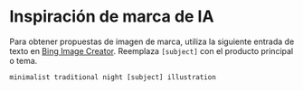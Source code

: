 # Inspiración de marca de IA

Para obtener propuestas de imagen de marca, utiliza la siguiente entrada de texto en [Bing Image Creator](https://www.bing.com/images/create/). Reemplaza `[subject]` con el producto principal o tema.

```
minimalist traditional night [subject] illustration
```
